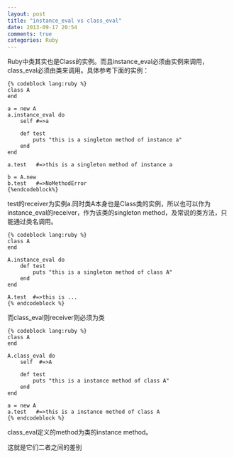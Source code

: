 ```yaml
---
layout: post
title: "instance_eval vs class_eval"
date: 2013-09-17 20:54
comments: true
categories: Ruby
---
```

Ruby中类其实也是Class的实例。而且instance_eval必须由实例来调用，class_eval必须由类来调用。具体参考下面的实例：

	{% codeblock lang:ruby %}
	class A
	end

	a = new A
	a.instance_eval do
		self #=>a
		
		def test
			puts "this is a singleton method of instance a"
		end
	end

	a.test   #=>this is a singleton method of instance a

	b = A.new
	b.test   #=>NoMethodError
	{%endcodeblock%}

<!-- more -->

test的receiver为实例a.同时类A本身也是Class类的实例，所以也可以作为instance_eval的receiver，作为该类的singleton method，及常说的类方法，只能通过类名调用。

	{% codeblock lang:ruby %}
	class A
	end

	A.instance_eval do
		def test
			puts "this is a singleton method of class A"
		end
	end

	A.test  #=>this is ...
	{% endcodeblock %}

而class_eval则receiver则必须为类

	{% codeblock lang:ruby %}
	class A
	end

	A.class_eval do
		self  #=>A

		def test
			puts "this is a instance method of class A"
		end
	end

	a = new A
	a.test   #=>this is a instance method of class A
	{% endcodeblock %}

class_eval定义的method为类的instance method。

这就是它们二者之间的差别
